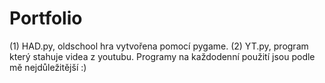 # Portfolio
(1) HAD.py, oldschool hra vytvořena pomocí pygame.
(2) YT.py, program který stahuje videa z youtubu. Programy na každodenní použití jsou podle mě nejdůležitější :)
